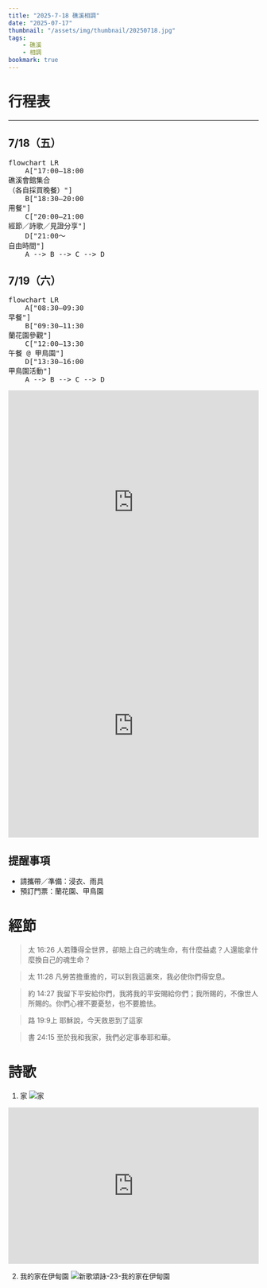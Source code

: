 ```yaml
---
title: "2025-7-18 礁溪相調"
date: "2025-07-17"
thumbnail: "/assets/img/thumbnail/20250718.jpg"
tags:
    - 礁溪
    - 相調
bookmark: true
---
```


# 行程表
---
## 7/18（五）
<pre class="mermaid">
flowchart LR
    A["17:00–18:00<br>礁溪會館集合<br>（各自採買晚餐）"]
    B["18:30–20:00<br>用餐"]
    C["20:00–21:00<br>經節／詩歌／見證分享"]
    D["21:00～<br>自由時間"]
    A --> B --> C --> D
</pre>
## 7/19（六）
<pre class="mermaid">
flowchart LR
    A["08:30–09:30<br>早餐"]
    B["09:30–11:30<br>蘭花園參觀"]
    C["12:00–13:30<br>午餐 @ 甲鳥園"]
    D["13:30–16:00<br>甲鳥園活動"]
    A --> B --> C --> D
</pre>

<iframe src="https://www.google.com/maps/embed?pb=!1m18!1m12!1m3!1d8865.375052971795!2d121.78078352561062!3d24.81878958473292!2m3!1f0!2f0!3f0!3m2!1i1024!2i768!4f13.1!3m3!1m2!1s0x3467fa47d5aae991%3A0xa4665f9435e75acf!2z6YeR6LuK56SB5rqq6Jit6Iqx5ZyS6ZmE6Kit5YuV5qSN54mp55Sf5oWL6aSo!5e0!3m2!1szh-TW!2stw!4v1752734754214!5m2!1szh-TW!2stw" width="100%" height="450" style="border:0;" allowfullscreen="" loading="lazy" referrerpolicy="no-referrer-when-downgrade"></iframe>

<iframe src="https://www.google.com/maps/embed?pb=!1m18!1m12!1m3!1d28977.08684818199!2d121.7361336755486!3d24.790801107959652!2m3!1f0!2f0!3f0!3m2!1i1024!2i768!4f13.1!3m3!1m2!1s0x3467fb3d911d5647%3A0xd6317b4f3cac42c7!2z55Sy6bOl5ZyS!5e0!3m2!1szh-TW!2stw!4v1752734684877!5m2!1szh-TW!2stw" width="100%" height="450" style="border:0;" allowfullscreen="" loading="lazy" referrerpolicy="no-referrer-when-downgrade"></iframe>

## 提醒事項
* 請攜帶／準備：浸衣、雨具
* 預訂門票：蘭花園、甲鳥園

# 經節

> 太 16:26 人若賺得全世界，卻賠上自己的魂生命，有什麼益處？人還能拿什麼換自己的魂生命？ 

> 太 11:28 凡勞苦擔重擔的，可以到我這裏來，我必使你們得安息。

> 約 14:27 我留下平安給你們，我將我的平安賜給你們；我所賜的，不像世人所賜的。你們心裡不要憂愁，也不要膽怯。

> 路 19:9上 耶穌說，今天救恩到了這家

> 書 24:15 至於我和我家，我們必定事奉耶和華。

# 詩歌

1. 家
![家](/assets/img/hymns/home.jpg "家")

<iframe width="100%" height="315" src="https://www.youtube.com/embed/DI9uWWOoiHA?si=0Dv-EJKndSGWTxaZ" title="YouTube video player" frameborder="0" allow="accelerometer; autoplay; clipboard-write; encrypted-media; gyroscope; picture-in-picture; web-share" referrerpolicy="strict-origin-when-cross-origin" allowfullscreen></iframe>

2. 我的家在伊甸園
![新歌頌詠-23-我的家在伊甸園](/assets/img/hymns/hymn-praise-23.jpg "新歌頌詠-23-我的家在伊甸園")
